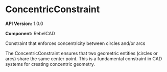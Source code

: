 # ConcentricConstraint

**API Version:** 1.0.0

**Component:** RebelCAD

Constraint that enforces concentricity between circles and/or arcs

The ConcentricConstraint ensures that two geometric entities (circles or arcs)
share the same center point. This is a fundamental constraint in CAD systems
for creating concentric geometry.

